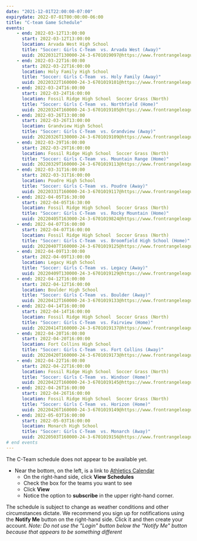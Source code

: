 ```yaml
---
date: "2021-12-01T22:00:00-07:00"
expirydate: 2022-07-01T00:00:00-06:00
title: "C-team Game Schedule"
events:
    - end: 2022-03-12T13:00:00
      start: 2022-03-12T13:00:00
      location: Arvada West High School
      title: "Soccer: Girls C-Team  vs. Arvada West (Away)"
      uuid: 20220312T130000-24-3-6701019097@https://www.frontrangeleague.org
    - end: 2022-03-22T16:00:00
      start: 2022-03-22T16:00:00
      location: Holy Family High School
      title: "Soccer: Girls C-Team  vs. Holy Family (Away)"
      uuid: 20220322T160000-24-3-6701019101@https://www.frontrangeleague.org
    - end: 2022-03-24T16:00:00
      start: 2022-03-24T16:00:00
      location: Fossil Ridge High School  Soccer Grass (North)
      title: "Soccer: Girls C-Team  vs. Northfield (Home)"
      uuid: 20220324T160000-24-3-6701019105@https://www.frontrangeleague.org
    - end: 2022-03-26T13:00:00
      start: 2022-03-26T13:00:00
      location: Grandview High School
      title: "Soccer: Girls C-Team  vs. Grandview (Away)"
      uuid: 20220326T130000-24-3-6701019109@https://www.frontrangeleague.org
    - end: 2022-03-29T16:00:00
      start: 2022-03-29T16:00:00
      location: Fossil Ridge High School  Soccer Grass (North)
      title: "Soccer: Girls C-Team  vs. Mountain Range (Home)"
      uuid: 20220329T160000-24-3-6701019113@https://www.frontrangeleague.org
    - end: 2022-03-31T16:00:00
      start: 2022-03-31T16:00:00
      location: Poudre High School
      title: "Soccer: Girls C-Team  vs. Poudre (Away)"
      uuid: 20220331T160000-24-3-6701019117@https://www.frontrangeleague.org
    - end: 2022-04-05T16:30:00
      start: 2022-04-05T16:30:00
      location: Fossil Ridge High School  Soccer Grass (North)
      title: "Soccer: Girls C-Team  vs. Rocky Mountain (Home)"
      uuid: 20220405T163000-24-3-6701019824@https://www.frontrangeleague.org
    - end: 2022-04-07T16:00:00
      start: 2022-04-07T16:00:00
      location: Fossil Ridge High School  Soccer Grass (North)
      title: "Soccer: Girls C-Team  vs. Broomfield High School (Home)"
      uuid: 20220407T160000-24-3-6701019125@https://www.frontrangeleague.org
    - end: 2022-04-09T13:00:00
      start: 2022-04-09T13:00:00
      location: Legacy High School
      title: "Soccer: Girls C-Team  vs. Legacy (Away)"
      uuid: 20220409T130000-24-3-6701019129@https://www.frontrangeleague.org
    - end: 2022-04-12T16:00:00
      start: 2022-04-12T16:00:00
      location: Boulder High School
      title: "Soccer: Girls C-Team  vs. Boulder (Away)"
      uuid: 20220412T160000-24-3-6701019133@https://www.frontrangeleague.org
    - end: 2022-04-14T16:00:00
      start: 2022-04-14T16:00:00
      location: Fossil Ridge High School  Soccer Grass (North)
      title: "Soccer: Girls C-Team  vs. Fairview (Home)"
      uuid: 20220414T160000-24-3-6701019137@https://www.frontrangeleague.org
    - end: 2022-04-20T16:00:00
      start: 2022-04-20T16:00:00
      location: Fort Collins High School
      title: "Soccer: Girls C-Team  vs. Fort Collins (Away)"
      uuid: 20220420T160000-24-3-6701019173@https://www.frontrangeleague.org
    - end: 2022-04-22T16:00:00
      start: 2022-04-22T16:00:00
      location: Fossil Ridge High School  Soccer Grass (North)
      title: "Soccer: Girls C-Team  vs. Windsor (Home)"
      uuid: 20220422T160000-24-3-6701019145@https://www.frontrangeleague.org
    - end: 2022-04-26T16:00:00
      start: 2022-04-26T16:00:00
      location: Fossil Ridge High School  Soccer Grass (North)
      title: "Soccer: Girls C-Team  vs. Horizon (Home)"
      uuid: 20220426T160000-24-3-6701019149@https://www.frontrangeleague.org
    - end: 2022-05-03T16:00:00
      start: 2022-05-03T16:00:00
      location: Monarch High School
      title: "Soccer: Girls C-Team  vs. Monarch (Away)"
      uuid: 20220503T160000-24-3-6701019156@https://www.frontrangeleague.org
# end events
---
```


The C-Team schedule does not appear to be available yet.

<!--more-->

* Near the bottom, on the left, is a link to [Athletics Calendar][athletic
  schedules]
    * On the right-hand side, click **View Schedules**
    * Check the box for the teams you want to see
    * Click **View**
    * Notice the option to **subscribe** in the upper right-hand corner.

The schedule is subject to change as weather conditions and other circumstances
dictate. We recommend you sign up for notifications using the **Notify Me**
button on the right-hand side. Click it and then create your account. *Note: Do
not use the "Login" button below the "Notify Me" button because that appears to
be something different*

[frh-schedules]: https://frh.psdschools.org/about-our-school/calendars-schedules
[athletic schedules]: http://www.frontrangeleague.org/g5-bin/client.cgi?G5genie=812&school_id=5
